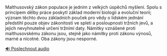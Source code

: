 
Malthusovský zákon populace je jedním z velkých úspěchů myšlení. Spolu s principem dělby práce poskytl základ moderní biologii a evoluční teorii; význam těchto dvou základních pouček pro vědy o lidském jednání předstihl pouze objev zákonitosti ve spleti a posloupnosti tržních jevů, a jejich nevyhnutelné určení tržními daty. Námitky vznášené proti malthusovskému zákonu jsou, stejně jako námitky proti zákonu výnosů, marné a nicotné. Oba zákony jsou nesporné.

[🔊 Poslechnout audio](/data/7-paragraphs/audio/chapter_132/para_007-Malthusovsk-zkon-populace-je-jednm-z-velkch-s.mp3)
